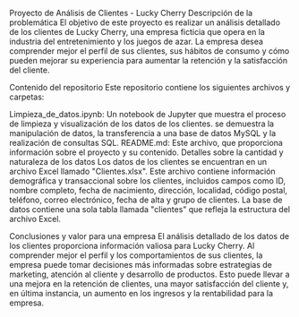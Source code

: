 Proyecto de Análisis de Clientes - Lucky Cherry
Descripción de la problemática
El objetivo de este proyecto es realizar un análisis detallado de los clientes de Lucky Cherry, una empresa ficticia que opera en la industria del entretenimiento y los juegos de azar. La empresa desea comprender mejor el perfil de sus clientes, sus hábitos de consumo y cómo pueden mejorar su experiencia para aumentar la retención y la satisfacción del cliente.

Contenido del repositorio
Este repositorio contiene los siguientes archivos y carpetas:

Limpieza_de_datos.ipynb: Un notebook de Jupyter que muestra el proceso de limpieza y visualización de los datos de los clientes.
se demuestra la manipulación de datos, la transferencia a una base de datos MySQL y la realización de consultas SQL.
README.md: Este archivo, que proporciona información sobre el proyecto y su contenido.
Detalles sobre la cantidad y naturaleza de los datos
Los datos de los clientes se encuentran en un archivo Excel llamado "Clientes.xlsx". Este archivo contiene información demográfica y transaccional sobre los clientes, incluidos campos como ID, nombre completo, fecha de nacimiento, dirección, localidad, código postal, teléfono, correo electrónico, fecha de alta y grupo de clientes. La base de datos contiene una sola tabla llamada "clientes" que refleja la estructura del archivo Excel.

Conclusiones y valor para una empresa
El análisis detallado de los datos de los clientes proporciona información valiosa para Lucky Cherry. Al comprender mejor el perfil y los comportamientos de sus clientes, la empresa puede tomar decisiones más informadas sobre estrategias de marketing, atención al cliente y desarrollo de productos. Esto puede llevar a una mejora en la retención de clientes, una mayor satisfacción del cliente y, en última instancia, un aumento en los ingresos y la rentabilidad para la empresa.